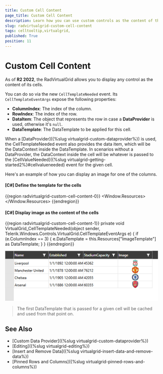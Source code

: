 ```yaml
---
title: Custom Cell Content
page_title: Custom Cell Content
description: Learn how you can use custom controls as the content of the RadVirtualGrid cells by specifying a custom DataTemplate.
slug: radvirtualgrid-custom-cell-content
tags: celltooltip,virtualgrid,
published: True
position: 11
---
```


# Custom Cell Content

As of **R2 2022**, the RadVirtualGrid allows you to display any control as the content of its cells.

You can do so via the new `CellTemplateNeeded` event. Its `CellTemplateEventArgs` expose the following properties:

* **ColumnIndex**: The index of the column.
* **RowIndex**: The index of the row.
* **DataItem**: The object that represents the row in case a **DataProvider** is used, otherwise it's `null`.
* **DataTemplate**: The DataTemplate to be applied for this cell.

When a [DataProvider]({%slug virtualgrid-custom-dataprovider%}) is used, the CellTemplateNeeded event also provides the data item, which will be the DataContext inside the DataTemplate. In scenarios without a DataProvider, the DataContext inside the cell will be whatever is passed to the [CellValueNeeded]({%slug virtualgrid-getting-started2%}#cellvalueneeded) event for the given cell. 

Here's an example of how you can display an image for one of the columns.

#### __[C#] Define the template for the cells__
{{region radvirtualgrid-custom-cell-content-0}}
    <Window.Resources>
        <DataTemplate x:Key="ImageTemplate">
            <!-- This example assumes the bound objects expose a public Image property
            which holds the path to the actual image -->
            <Image Source="{Binding Image}" />
        </DataTemplate>
    </Window.Resources>
{{endregion}}

#### __[C#] Display image as the content of the cells__
{{region radvirtualgrid-custom-cell-content-1}}
    private void VirtualGrid_CellTemplateNeeded(object sender, Telerik.Windows.Controls.VirtualGrid.CellTemplateEventArgs e)
    {
        if (e.ColumnIndex == 3)
        {
            e.DataTemplate = this.Resources["ImageTemplate"] as DataTemplate;
        }
    }
{{endregion}}

![Display image as the content of the cells](images/radvirtualgrid-features-custom-cell-content-1.png)

>The first DataTemplate that is passed for a given cell will be cached and used from that point on. 
	
## See Also

* [Custom Data Provider]({%slug virtualgrid-custom-dataprovider%})
* [Editing]({%slug virtualgrid-editing%})
* [Insert and Remove Data]({%slug virtualgrid-insert-data-and-remove-data%})
* [Pinned Rows and Columns]({%slug virtualgrid-pinned-rows-and-columns%})